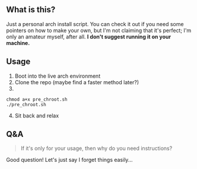 ## What is this?
Just a personal arch install script. You can check it out if you need some pointers on how to make your own, but I'm not claiming that it's perfect; I'm only an amateur myself, after all.
**I don't suggest running it on your machine.**

## Usage
1. Boot into the live arch environment
2. Clone the repo (maybe find a faster method later?)
3. 
```
chmod a+x pre_chroot.sh
./pre_chroot.sh
```
4. Sit back and relax

## Q&A
> If it's only for your usage, then why do you need instructions?

Good question! Let's just say I forget things easily...
